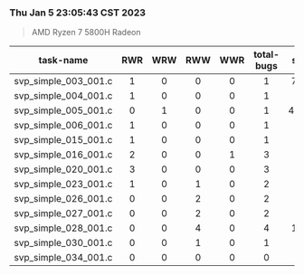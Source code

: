 ### Thu Jan  5 23:05:43 CST 2023
> AMD   Ryzen   7   5800H Radeon

| task-name | RWR | WRW | RWW | WWR | total-bugs| state | total time(ms) |
| :---: | :---: | :---: | :---: | :---: | :---: | :---: | :---: | 
| svp_simple_003_001.c | 1 | 0 | 0 | 0 | 1 | 7820 | 3522 |
| svp_simple_004_001.c | 1 | 0 | 0 | 0 | 1 | 126 | 80 |
| svp_simple_005_001.c | 0 | 1 | 0 | 0 | 1 | 40771 | 57596 |
| svp_simple_006_001.c | 1 | 0 | 0 | 0 | 1 | 773 | 706 |
| svp_simple_015_001.c | 1 | 0 | 0 | 0 | 1 | 366 | 461 |
| svp_simple_016_001.c | 2 | 0 | 0 | 1 | 3 | 972 | 573 |
| svp_simple_020_001.c | 3 | 0 | 0 | 0 | 3 | 132 | 198 |
| svp_simple_023_001.c | 1 | 0 | 1 | 0 | 2 | 56 | 61 |
| svp_simple_026_001.c | 0 | 0 | 2 | 0 | 2 | 89 | 96 |
| svp_simple_027_001.c | 0 | 0 | 2 | 0 | 2 | 74 | 81 |
| svp_simple_028_001.c | 0 | 0 | 4 | 0 | 4 | 1441 | 477 |
| svp_simple_030_001.c | 0 | 0 | 1 | 0 | 1 | 88 | 81 |
| svp_simple_034_001.c | 0 | 0 | 0 | 0 | 0 | 23 | 28 |
